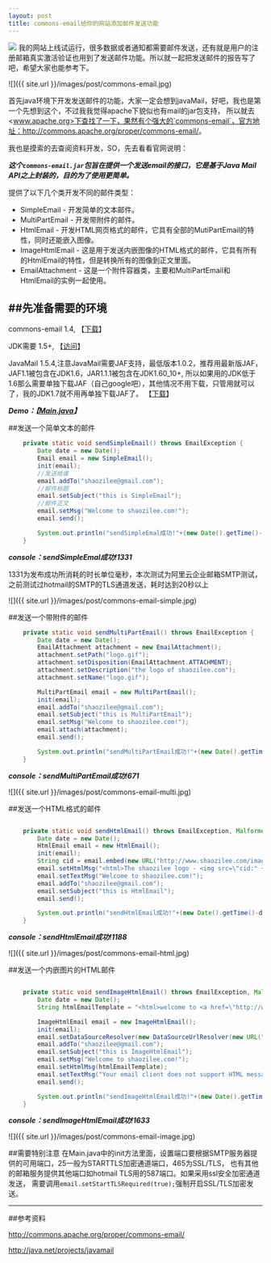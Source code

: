 ```yaml
---
layout: post
title: commons-email给你的网站添加邮件发送功能
---
```

<img src="{{ site.url }}/images/post/commons-email.jpg" class="excerpt">
我的网站上线试运行，很多数据或者通知都需要邮件发送，还有就是用户的注册邮箱真实激活验证也用到了发送邮件功能。所以就一起把发送邮件的报告写了吧，希望大家也能参考下。

<!-- ## -->
![]({{ site.url }}/images/post/commons-email.jpg)

首先java环境下开发发送邮件的功能，大家一定会想到javaMail，好吧，我也是第一个先想到这个，不过我我觉得apache下貌似也有mail的jar包支持，
所以就去<www.apache.org>下查找了一下，果然有个强大的`commons-email`，官方地址：<http://commons.apache.org/proper/commons-email/>。

我也是摸索的去查阅资料开发，SO，先去看看官网说明：

***这个`commons-email.jar`包旨在提供一个发送email的接口，它是基于Java Mail API之上封装的，目的为了使用更简单。***

提供了以下几个类开发不同的邮件类型：

* SimpleEmail - 开发简单的文本邮件。
* MultiPartEmail - 开发带附件的邮件。
* HtmlEmail - 开发HTML网页格式的邮件，它具有全部的MutiPartEmail的特性，同时还能嵌入图像。
* ImageHtmlEmail - 这是用于发送内嵌图像的HTML格式的邮件，它具有所有的HtmlEmail的特性，但是转换所有的图像到正文里面。
* EmailAttachment - 这是一个附件容器类，主要和MultiPartEmail和HtmlEmail的实例一起使用。


##先准备需要的环境
------------------------------------
commons-email 1.4,
【[下载](http://mirrors.cnnic.cn/apache//commons/email/binaries/commons-email-1.4-bin.zip)】

JDK需要 1.5+,
【[访问](http://www.oracle.com/technetwork/java/javase/downloads/index.html)】

JavaMail 1.5.4,注意JavaMail需要JAF支持，最低版本1.0.2，推荐用最新版JAF，JAF1.1被包含在JDK1.6，JAR1.1.1被包含在JDK1.60_10+,
所以如果用的JDK低于1.6那么需要单独下载JAF（自己google吧），其他情况不用下载，只管用就可以了，我的JDK1.7就不用再单独下载JAF了。
【[下载](http://java.net/projects/javamail/downloads/download/javax.mail.jar)】


***Demo：【[Main.java](https://github.com/shaozilee/shaozilee.github.io/tree/master/test/commons-email/Main.java)】***

##发送一个简单文本的邮件
```java
    private static void sendSimpleEmail() throws EmailException {
        Date date = new Date();
        Email email = new SimpleEmail();
        init(email);
        //发送给谁
        email.addTo("shaozilee@gmail.com");
        //邮件标题
        email.setSubject("this is SimpleEmail");
        //邮件正文
        email.setMsg("Welcome to shaozilee.com!");
        email.send();

        System.out.println("sendSimpleEmal成功!"+(new Date().getTime()-date.getTime()));
    }

```

***console：sendSimpleEmal成功!1331***

1331为发布成功所消耗的时长单位毫秒，本次测试为阿里云企业邮箱SMTP测试，之前测试过hotmail的SMTP的TLS通道发送，耗时达到20秒以上

![]({{ site.url }}/images/post/commons-email-simple.jpg)


##发送一个带附件的邮件
```java
    private static void sendMultiPartEmail() throws EmailException {
        Date date = new Date();
        EmailAttachment attachment = new EmailAttachment();
        attachment.setPath("logo.gif");
        attachment.setDisposition(EmailAttachment.ATTACHMENT);
        attachment.setDescription("the logo of shaozilee.com");
        attachment.setName("logo.gif");

        MultiPartEmail email = new MultiPartEmail();
        init(email);
        email.addTo("shaozilee@gmail.com");
        email.setSubject("this is MultiPartEmail");
        email.setMsg("Welcome to shaozilee.com!");
        email.attach(attachment);
        email.send();

        System.out.println("sendMultiPartEmail成功!"+(new Date().getTime()-date.getTime()));
    }


```
***console：sendMultiPartEmail成功!671***

![]({{ site.url }}/images/post/commons-email-multi.jpg)

##发送一个HTML格式的邮件
```java

    private static void sendHtmlEmail() throws EmailException, MalformedURLException {
        Date date = new Date();
        HtmlEmail email = new HtmlEmail();
        init(email);
        String cid = email.embed(new URL("http://www.shaozilee.com/images/logo.gif"), "shaozilee logo");
        email.setHtmlMsg("<html>The shaozilee logo - <img src=\"cid:" + cid + "\"></html>");
        email.setTextMsg("Welcome to shaozilee.com!");
        email.addTo("shaozilee@gmail.com");
        email.setSubject("this is HtmlEmail");
        email.send();

        System.out.println("sendHtmlEmail成功!"+(new Date().getTime()-date.getTime()));
    }


```
***console：sendHtmlEmail成功!1188***

![]({{ site.url }}/images/post/commons-email-html.jpg)

##发送一个内嵌图片的HTML邮件
```java

    private static void sendImageHtmlEmail() throws EmailException, MalformedURLException {
        Date date = new Date();
        String htmlEmailTemplate = "<html>welcome to <a href=\"http://www.shaozilee.com\">shaozilee.com</a> - <img src=\"http://www.shaozilee.com/images/logo.gif\"> </html>";

        ImageHtmlEmail email = new ImageHtmlEmail();
        init(email);
        email.setDataSourceResolver(new DataSourceUrlResolver(new URL("http://www.shaozilee.com")));
        email.addTo("shaozilee@gmail.com");
        email.setSubject("this is ImageHtmlEmail");
        email.setMsg("Welcome to shaozilee.com!");
        email.setHtmlMsg(htmlEmailTemplate);
        email.setTextMsg("Your email client does not support HTML messages");
        email.send();

        System.out.println("sendImageHtmlEmail成功!"+(new Date().getTime()-date.getTime()));
    }

```
***console：sendImageHtmlEmail成功!1633***

![]({{ site.url }}/images/post/commons-email-image.jpg)

##需要特别注意
在Main.java中的init方法里面，设置端口要根据SMTP服务器提供的可用端口，25一般为STARTTLS加密通道端口，465为SSL/TLS，
也有其他的邮箱服务提供其他端口如hotmail TLS用的587端口。如果采用ssl安全加密通道发送，
需要调用`email.setStartTLSRequired(true);`强制开启SSL/TLS加密发送。



---
##参考资料

<http://commons.apache.org/proper/commons-email/>

<http://java.net/projects/javamail>



